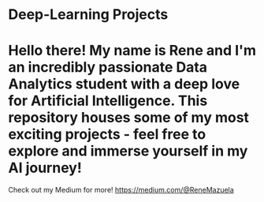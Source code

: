 # Deep-Learning Projects

# Hello there! My name is Rene and I'm an incredibly passionate Data Analytics student with a deep love for Artificial Intelligence. This repository houses some of my most exciting projects - feel free to explore and immerse yourself in my AI journey!

Check out my Medium for more!
https://medium.com/@ReneMazuela
